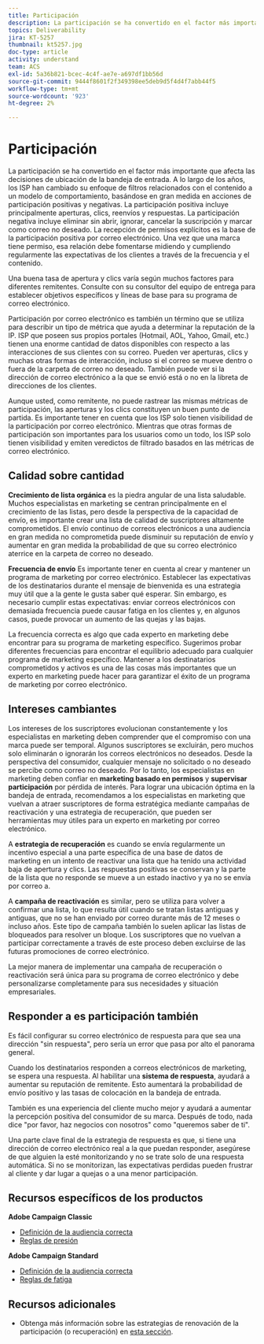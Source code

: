 ```yaml
---
title: Participación
description: La participación se ha convertido en el factor más importante que afecta las decisiones de ubicación de la bandeja de entrada.
topics: Deliverability
jira: KT-5257
thumbnail: kt5257.jpg
doc-type: article
activity: understand
team: ACS
exl-id: 5a36b821-bcec-4c4f-ae7e-a697df1bb56d
source-git-commit: 9444f8601f2f349398ee5deb9d5f4d4f7abb44f5
workflow-type: tm+mt
source-wordcount: '923'
ht-degree: 2%

---
```


# Participación

La participación se ha convertido en el factor más importante que afecta las decisiones de ubicación de la bandeja de entrada. A lo largo de los años, los ISP han cambiado su enfoque de filtros relacionados con el contenido a un modelo de comportamiento, basándose en gran medida en acciones de participación positivas y negativas. La participación positiva incluye principalmente aperturas, clics, reenvíos y respuestas. La participación negativa incluye eliminar sin abrir, ignorar, cancelar la suscripción y marcar como correo no deseado. La recepción de permisos explícitos es la base de la participación positiva por correo electrónico. Una vez que una marca tiene permiso, esa relación debe fomentarse midiendo y cumpliendo regularmente las expectativas de los clientes a través de la frecuencia y el contenido.

Una buena tasa de apertura y clics varía según muchos factores para diferentes remitentes. Consulte con su consultor del equipo de entrega para establecer objetivos específicos y líneas de base para su programa de correo electrónico.

Participación por correo electrónico es también un término que se utiliza para describir un tipo de métrica que ayuda a determinar la reputación de la IP. ISP que poseen sus propios portales (Hotmail, AOL, Yahoo, Gmail, etc.) tienen una enorme cantidad de datos disponibles con respecto a las interacciones de sus clientes con su correo. Pueden ver aperturas, clics y muchas otras formas de interacción, incluso si el correo se mueve dentro o fuera de la carpeta de correo no deseado. También puede ver si la dirección de correo electrónico a la que se envió está o no en la libreta de direcciones de los clientes.

Aunque usted, como remitente, no puede rastrear las mismas métricas de participación, las aperturas y los clics constituyen un buen punto de partida. Es importante tener en cuenta que los ISP solo tienen visibilidad de la participación por correo electrónico. Mientras que otras formas de participación son importantes para los usuarios como un todo, los ISP solo tienen visibilidad y emiten veredictos de filtrado basados en las métricas de correo electrónico.

## Calidad sobre cantidad

**Crecimiento de lista orgánica** es la piedra angular de una lista saludable. Muchos especialistas en marketing se centran principalmente en el crecimiento de las listas, pero desde la perspectiva de la capacidad de envío, es importante crear una lista de calidad de suscriptores altamente comprometidos. El envío continuo de correos electrónicos a una audiencia en gran medida no comprometida puede disminuir su reputación de envío y aumentar en gran medida la probabilidad de que su correo electrónico aterrice en la carpeta de correo no deseado.

**Frecuencia de envío** Es importante tener en cuenta al crear y mantener un programa de marketing por correo electrónico. Establecer las expectativas de los destinatarios durante el mensaje de bienvenida es una estrategia muy útil que a la gente le gusta saber qué esperar. Sin embargo, es necesario cumplir estas expectativas: enviar correos electrónicos con demasiada frecuencia puede causar fatiga en los clientes y, en algunos casos, puede provocar un aumento de las quejas y las bajas.

La frecuencia correcta es algo que cada experto en marketing debe encontrar para su programa de marketing específico. Sugerimos probar diferentes frecuencias para encontrar el equilibrio adecuado para cualquier programa de marketing específico. Mantener a los destinatarios comprometidos y activos es una de las cosas más importantes que un experto en marketing puede hacer para garantizar el éxito de un programa de marketing por correo electrónico.

## Intereses cambiantes

Los intereses de los suscriptores evolucionan constantemente y los especialistas en marketing deben comprender que el compromiso con una marca puede ser temporal. Algunos suscriptores se excluirán, pero muchos solo eliminarán o ignorarán los correos electrónicos no deseados. Desde la perspectiva del consumidor, cualquier mensaje no solicitado o no deseado se percibe como correo no deseado. Por lo tanto, los especialistas en marketing deben confiar en **marketing basado en permisos** y **supervisar participación** por pérdida de interés. Para lograr una ubicación óptima en la bandeja de entrada, recomendamos a los especialistas en marketing que vuelvan a atraer suscriptores de forma estratégica mediante campañas de reactivación y una estrategia de recuperación, que pueden ser herramientas muy útiles para un experto en marketing por correo electrónico.

A **estrategia de recuperación** es cuando se envía regularmente un incentivo especial a una parte específica de una base de datos de marketing en un intento de reactivar una lista que ha tenido una actividad baja de apertura y clics. Las respuestas positivas se conservan y la parte de la lista que no responde se mueve a un estado inactivo y ya no se envía por correo a.

A **campaña de reactivación** es similar, pero se utiliza para volver a confirmar una lista, lo que resulta útil cuando se tratan listas antiguas y antiguas, que no se han enviado por correo durante más de 12 meses o incluso años. Este tipo de campaña también lo suelen aplicar las listas de bloqueados para resolver un bloque. Los suscriptores que no vuelvan a participar correctamente a través de este proceso deben excluirse de las futuras promociones de correo electrónico.

La mejor manera de implementar una campaña de recuperación o reactivación será única para su programa de correo electrónico y debe personalizarse completamente para sus necesidades y situación empresariales.

## Responder a es participación también

Es fácil configurar su correo electrónico de respuesta para que sea una dirección &quot;sin respuesta&quot;, pero sería un error que pasa por alto el panorama general.

Cuando los destinatarios responden a correos electrónicos de marketing, se espera una respuesta. Al habilitar una **sistema de respuesta**, ayudará a aumentar su reputación de remitente. Esto aumentará la probabilidad de envío positivo y las tasas de colocación en la bandeja de entrada.

También es una experiencia del cliente mucho mejor y ayudará a aumentar la percepción positiva del consumidor de su marca. Después de todo, nada dice &quot;por favor, haz negocios con nosotros&quot; como &quot;queremos saber de ti&quot;.

Una parte clave final de la estrategia de respuesta es que, si tiene una dirección de correo electrónico real a la que puedan responder, asegúrese de que alguien la esté monitorizando y no se trate solo de una respuesta automática. Si no se monitorizan, las expectativas perdidas pueden frustrar al cliente y dar lugar a quejas o a una menor participación.

## Recursos específicos de los productos

**Adobe Campaign Classic**

* [Definición de la audiencia correcta](https://experienceleague.adobe.com/docs/campaign-standard/using/communication-channels/delivery-bestpractices/define-the-right-audience.html#communication-channels)
* [Reglas de presión](https://experienceleague.adobe.com/docs/campaign-classic/using/orchestrating-campaigns/campaign-optimization/pressure-rules.html)

**Adobe Campaign Standard**

* [Definición de la audiencia correcta](https://experienceleague.adobe.com/docs/campaign-standard/using/communication-channels/delivery-bestpractices/define-the-right-audience.html)
* [Reglas de fatiga](https://experienceleague.adobe.com/docs/campaign-standard/using/testing-and-sending/working-with-typology-rules/fatigue-rules.html)

## Recursos adicionales

* Obtenga más información sobre las estrategias de renovación de la participación (o recuperación) en [esta sección](/help/additional-resources/re-engagement.md).
